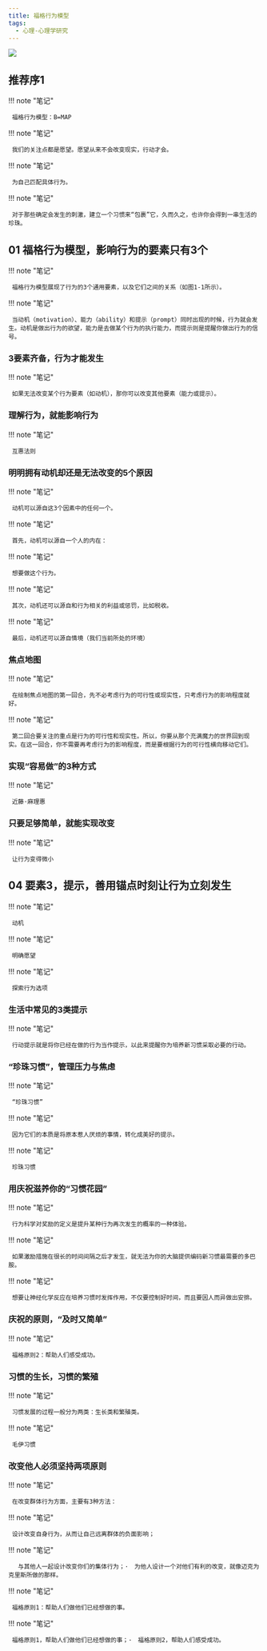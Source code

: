 ```yaml
---
title: 福格行为模型
tags:
  - 心理-心理学研究
---
```


![](https://cdn.weread.qq.com/weread/cover/39/YueWen_41147996/s_YueWen_41147996.jpg)


## 推荐序1




!!! note "笔记"

	 福格行为模型：B=MAP 


!!! note "笔记"

	 我们的关注点都是愿望。愿望从来不会改变现实，行动才会。 


!!! note "笔记"

	 为自己匹配具体行为。 


!!! note "笔记"

	 对于那些确定会发生的刺激，建立一个习惯来“包裹”它，久而久之，也许你会得到一串生活的珍珠。 


## 01 福格行为模型，影响行为的要素只有3个




!!! note "笔记"

	 福格行为模型展现了行为的3个通用要素，以及它们之间的关系（如图1-1所示）。 


!!! note "笔记"

	 当动机（motivation）、能力（ability）和提示（prompt）同时出现的时候，行为就会发生。动机是做出行为的欲望，能力是去做某个行为的执行能力，而提示则是提醒你做出行为的信号。 


### 3要素齐备，行为才能发生




!!! note "笔记"

	 如果无法改变某个行为要素（如动机），那你可以改变其他要素（能力或提示）。 


### 理解行为，就能影响行为




!!! note "笔记"

	 互惠法则 


### 明明拥有动机却还是无法改变的5个原因




!!! note "笔记"

	 动机可以源自这3个因素中的任何一个。 


!!! note "笔记"

	 首先，动机可以源自一个人的内在： 


!!! note "笔记"

	 想要做这个行为。 


!!! note "笔记"

	 其次，动机还可以源自和行为相关的利益或惩罚，比如税收。 


!!! note "笔记"

	 最后，动机还可以源自情境（我们当前所处的环境） 


### 焦点地图




!!! note "笔记"

	 在绘制焦点地图的第一回合，先不必考虑行为的可行性或现实性，只考虑行为的影响程度就好。 


!!! note "笔记"

	 第二回合要关注的重点是行为的可行性和现实性。所以，你要从那个充满魔力的世界回到现实。在这一回合，你不需要再考虑行为的影响程度，而是要根据行为的可行性横向移动它们。 


### 实现“容易做”的3种方式




!!! note "笔记"

	 近藤·麻理惠 


### 只要足够简单，就能实现改变




!!! note "笔记"

	 让行为变得微小 


## 04 要素3，提示，善用锚点时刻让行为立刻发生




!!! note "笔记"

	 动机 


!!! note "笔记"

	 明确愿望 


!!! note "笔记"

	 探索行为选项 


### 生活中常见的3类提示




!!! note "笔记"

	 行动提示就是将你已经在做的行为当作提示，以此来提醒你为培养新习惯采取必要的行动。 


### “珍珠习惯”，管理压力与焦虑




!!! note "笔记"

	 “珍珠习惯” 


!!! note "笔记"

	 因为它们的本质是将原本惹人厌烦的事情，转化成美好的提示。 


!!! note "笔记"

	 珍珠习惯 


### 用庆祝滋养你的“习惯花园”




!!! note "笔记"

	 行为科学对奖励的定义是提升某种行为再次发生的概率的一种体验。 


!!! note "笔记"

	 如果激励措施在很长的时间间隔之后才发生，就无法为你的大脑提供编码新习惯最需要的多巴胺。 


!!! note "笔记"

	 想要让神经化学反应在培养习惯时发挥作用，不仅要控制好时间，而且要因人而异做出安排。 


### 庆祝的原则，“及时又简单”




!!! note "笔记"

	 福格原则2：帮助人们感受成功。 


### 习惯的生长，习惯的繁殖




!!! note "笔记"

	 习惯发展的过程一般分为两类：生长类和繁殖类。 


!!! note "笔记"

	 毛伊习惯 


### 改变他人必须坚持两项原则




!!! note "笔记"

	 在改变群体行为方面，主要有3种方法： 


!!! note "笔记"

	 设计改变自身行为，从而让自己远离群体的负面影响； 


!!! note "笔记"

	 　与其他人一起设计改变你们的集体行为；·　为他人设计一个对他们有利的改变，就像迈克为克里斯所做的那样。 


!!! note "笔记"

	 福格原则1：帮助人们做他们已经想做的事。 


!!! note "笔记"

	 福格原则1，帮助人们做他们已经想做的事；·　福格原则2，帮助人们感受成功。 

